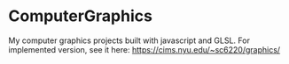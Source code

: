 # ComputerGraphics

My computer graphics projects built with javascript and GLSL. For implemented version, see it here: https://cims.nyu.edu/~sc6220/graphics/
